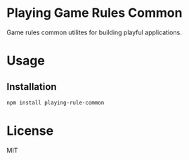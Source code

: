 Playing Game Rules Common
=========================

Game rules common utilites for building playful applications.

# Usage

## Installation

```bash
npm install playing-rule-common
```

# License

MIT